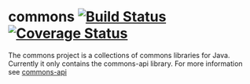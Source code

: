 # commons [![Build Status](https://travis-ci.org/Tomschi/commons-parent.svg?branch=master)](https://travis-ci.org/Tomschi/commons-parent) [![Coverage Status](https://coveralls.io/repos/github/Tomschi/commons-parent/badge.svg?branch=master)](https://coveralls.io/github/Tomschi/commons-parent?branch=master)
The commons project is a collections of commons libraries for Java. Currently it only contains the commons-api library. For more information see [commons-api](commons-api)
